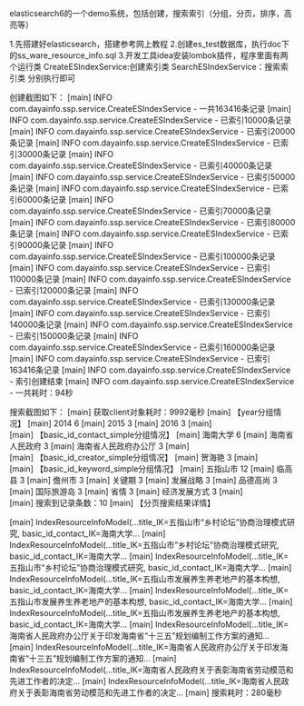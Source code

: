 elasticsearch6的一个demo系统，包括创建，搜索索引（分组，分页，排序，高亮等） 

1.先搭建好elasticsearch，搭建参考网上教程 
2.创建es_test数据库，执行doc下的ss_ware_resource_info.sql 
3.开发工具idea安装lombok插件，程序里面有两个运行类 CreateESIndexService:创建索引类 SearchESIndexService：搜索索引类 分别执行即可


创建截图如下：
[main] INFO com.dayainfo.ssp.service.CreateESIndexService - 一共163416条记录
[main] INFO com.dayainfo.ssp.service.CreateESIndexService - 已索引10000条记录
[main] INFO com.dayainfo.ssp.service.CreateESIndexService - 已索引20000条记录
[main] INFO com.dayainfo.ssp.service.CreateESIndexService - 已索引30000条记录
[main] INFO com.dayainfo.ssp.service.CreateESIndexService - 已索引40000条记录
[main] INFO com.dayainfo.ssp.service.CreateESIndexService - 已索引50000条记录
[main] INFO com.dayainfo.ssp.service.CreateESIndexService - 已索引60000条记录
[main] INFO com.dayainfo.ssp.service.CreateESIndexService - 已索引70000条记录
[main] INFO com.dayainfo.ssp.service.CreateESIndexService - 已索引80000条记录
[main] INFO com.dayainfo.ssp.service.CreateESIndexService - 已索引90000条记录
[main] INFO com.dayainfo.ssp.service.CreateESIndexService - 已索引100000条记录
[main] INFO com.dayainfo.ssp.service.CreateESIndexService - 已索引110000条记录
[main] INFO com.dayainfo.ssp.service.CreateESIndexService - 已索引120000条记录
[main] INFO com.dayainfo.ssp.service.CreateESIndexService - 已索引130000条记录
[main] INFO com.dayainfo.ssp.service.CreateESIndexService - 已索引140000条记录
[main] INFO com.dayainfo.ssp.service.CreateESIndexService - 已索引150000条记录
[main] INFO com.dayainfo.ssp.service.CreateESIndexService - 已索引160000条记录
[main] INFO com.dayainfo.ssp.service.CreateESIndexService - 已索引163416条记录
[main] INFO com.dayainfo.ssp.service.CreateESIndexService - 索引创建结束
[main] INFO com.dayainfo.ssp.service.CreateESIndexService - 一共耗时：94秒

搜索截图如下：
[main]  获取client对象耗时：9992毫秒
[main]  【year分组情况】
[main]  2014 6
[main]  2015 3
[main]  2016 3
[main]  
[main]  【basic_id_contact_simple分组情况】
[main]  海南大学 6
[main]  海南省人民政府 3
[main]  海南省人民政府办公厅 3
[main]  
[main]  【basic_id_creator_simple分组情况】
[main]  贺海艳 3
[main]  
[main]  【basic_id_keyword_simple分组情况】
[main]  五指山市 12
[main]  临高县 3
[main]  儋州市 3
[main]  关键期 3
[main]  发展战略 3
[main]  品德高尚 3
[main]  国际旅游岛 3
[main]  省情 3
[main]  经济发展方式 3
[main]  
[main]  搜索到记录条数：10
[main]  【分页搜索结果详情】

[main]  IndexResourceInfoModel(...title_IK=五指山市“乡村论坛”协商治理模式研究, basic_id_contact_IK=海南大学...
[main]  IndexResourceInfoModel(...title_IK=五指山市“乡村论坛”协商治理模式研究, basic_id_contact_IK=海南大学...
[main]  IndexResourceInfoModel(...title_IK=五指山市“乡村论坛”协商治理模式研究, basic_id_contact_IK=海南大学...
[main]  IndexResourceInfoModel(...title_IK=五指山市发展养生养老地产的基本构想, basic_id_contact_IK=海南大学...
[main]  IndexResourceInfoModel(...title_IK=五指山市发展养生养老地产的基本构想, basic_id_contact_IK=海南大学...
[main]  IndexResourceInfoModel(...title_IK=五指山市发展养生养老地产的基本构想, basic_id_contact_IK=海南大学...
[main]  IndexResourceInfoModel(...title_IK=海南省人民政府办公厅关于印发海南省“十三五”规划编制工作方案的通知...
[main]  IndexResourceInfoModel(...title_IK=海南省人民政府办公厅关于印发海南省“十三五”规划编制工作方案的通知...
[main]  IndexResourceInfoModel(...title_IK=海南省人民政府关于表彰海南省劳动模范和先进工作者的决定...
[main]  IndexResourceInfoModel(...title_IK=海南省人民政府关于表彰海南省劳动模范和先进工作者的决定...
[main]  搜索耗时：280毫秒

